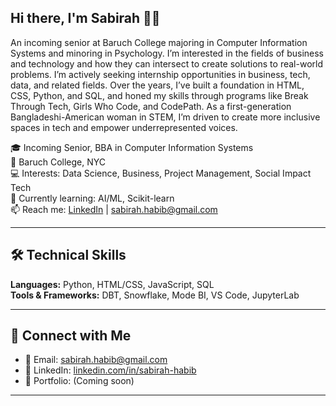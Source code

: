 ## Hi there, I'm Sabirah 👋🏽

An incoming senior at Baruch College majoring in Computer Information Systems and minoring in Psychology. I’m interested in the fields of business and technology and how they can intersect to create solutions to real-world problems. I’m actively seeking internship opportunities in business, tech, data, and related fields. Over the years, I’ve built a foundation in HTML, CSS, Python, and SQL, and honed my skills through programs like Break Through Tech, Girls Who Code, and CodePath. As a first-generation Bangladeshi-American woman in STEM, I’m driven to create more inclusive spaces in tech and empower underrepresented voices.


🎓 Incoming Senior, BBA in Computer Information Systems  
📍 Baruch College, NYC  
💻 Interests: Data Science, Business, Project Management, Social Impact Tech  
🌱 Currently learning: AI/ML, Scikit-learn  
📫 Reach me: [LinkedIn](https://www.linkedin.com/in/sabirah-habib) | sabirah.habib@gmail.com

---

## 🛠️ Technical Skills

**Languages:** Python, HTML/CSS, JavaScript, SQL   
**Tools & Frameworks:** DBT, Snowflake, Mode BI, VS Code, JupyterLab  

---

## 🤝 Connect with Me

- 📧 Email: sabirah.habib@gmail.com  
- 💼 LinkedIn: [linkedin.com/in/sabirah-habib](https://www.linkedin.com/in/sabirah-habib)  
- 📁 Portfolio: (Coming soon)

---

<!--
[!NOTE] Tip: You can customize your GitHub stats cards by replacing `your-username` with your actual GitHub handle.
-->


